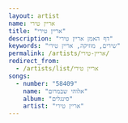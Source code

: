 ```yaml
---
layout: artist
name: אריין טירי
title: "אריין טירי"
description: "דף האמן אריין טירי"
keywords: "שירים, מוזיקה, אריין טירי"
permalink: /artists/אריין-טירי/
redirect_from:
  - /artists/list/אריין טירי
songs:
  - number: "58409"
    name: "אלוהי שבמרום"
    album: "סינגלים"
    artist: "אריין טירי"
---
```

